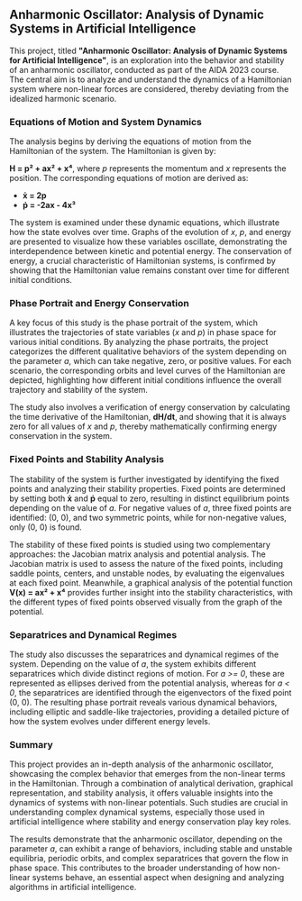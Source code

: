 ## Anharmonic Oscillator: Analysis of Dynamic Systems in Artificial Intelligence

This project, titled **"Anharmonic Oscillator: Analysis of Dynamic Systems for Artificial Intelligence"**, is an exploration into the behavior and stability of an anharmonic oscillator, conducted as part of the AIDA 2023 course. The central aim is to analyze and understand the dynamics of a Hamiltonian system where non-linear forces are considered, thereby deviating from the idealized harmonic scenario.

### Equations of Motion and System Dynamics

The analysis begins by deriving the equations of motion from the Hamiltonian of the system. The Hamiltonian is given by:

**H = p² + ax² + x⁴**, where *p* represents the momentum and *x* represents the position. The corresponding equations of motion are derived as:

- **ẋ = 2p**
- **ṗ = -2ax - 4x³**

The system is examined under these dynamic equations, which illustrate how the state evolves over time. Graphs of the evolution of *x*, *p*, and energy are presented to visualize how these variables oscillate, demonstrating the interdependence between kinetic and potential energy. The conservation of energy, a crucial characteristic of Hamiltonian systems, is confirmed by showing that the Hamiltonian value remains constant over time for different initial conditions.

### Phase Portrait and Energy Conservation

A key focus of this study is the phase portrait of the system, which illustrates the trajectories of state variables (*x* and *p*) in phase space for various initial conditions. By analyzing the phase portraits, the project categorizes the different qualitative behaviors of the system depending on the parameter *a*, which can take negative, zero, or positive values. For each scenario, the corresponding orbits and level curves of the Hamiltonian are depicted, highlighting how different initial conditions influence the overall trajectory and stability of the system.

The study also involves a verification of energy conservation by calculating the time derivative of the Hamiltonian, **dH/dt**, and showing that it is always zero for all values of *x* and *p*, thereby mathematically confirming energy conservation in the system.

### Fixed Points and Stability Analysis

The stability of the system is further investigated by identifying the fixed points and analyzing their stability properties. Fixed points are determined by setting both **ẋ** and **ṗ** equal to zero, resulting in distinct equilibrium points depending on the value of *a*. For negative values of *a*, three fixed points are identified: (0, 0), and two symmetric points, while for non-negative values, only (0, 0) is found.

The stability of these fixed points is studied using two complementary approaches: the Jacobian matrix analysis and potential analysis. The Jacobian matrix is used to assess the nature of the fixed points, including saddle points, centers, and unstable nodes, by evaluating the eigenvalues at each fixed point. Meanwhile, a graphical analysis of the potential function **V(x) = ax² + x⁴** provides further insight into the stability characteristics, with the different types of fixed points observed visually from the graph of the potential.

### Separatrices and Dynamical Regimes

The study also discusses the separatrices and dynamical regimes of the system. Depending on the value of *a*, the system exhibits different separatrices which divide distinct regions of motion. For *a >= 0*, these are represented as ellipses derived from the potential analysis, whereas for *a < 0*, the separatrices are identified through the eigenvectors of the fixed point (0, 0). The resulting phase portrait reveals various dynamical behaviors, including elliptic and saddle-like trajectories, providing a detailed picture of how the system evolves under different energy levels.

### Summary

This project provides an in-depth analysis of the anharmonic oscillator, showcasing the complex behavior that emerges from the non-linear terms in the Hamiltonian. Through a combination of analytical derivation, graphical representation, and stability analysis, it offers valuable insights into the dynamics of systems with non-linear potentials. Such studies are crucial in understanding complex dynamical systems, especially those used in artificial intelligence where stability and energy conservation play key roles.

The results demonstrate that the anharmonic oscillator, depending on the parameter *a*, can exhibit a range of behaviors, including stable and unstable equilibria, periodic orbits, and complex separatrices that govern the flow in phase space. This contributes to the broader understanding of how non-linear systems behave, an essential aspect when designing and analyzing algorithms in artificial intelligence.

